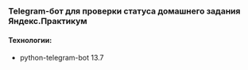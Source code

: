 ### Telegram-бот для проверки статуса домашнего задания Яндекс.Практикум

#### Технологии:
- python-telegram-bot 13.7

